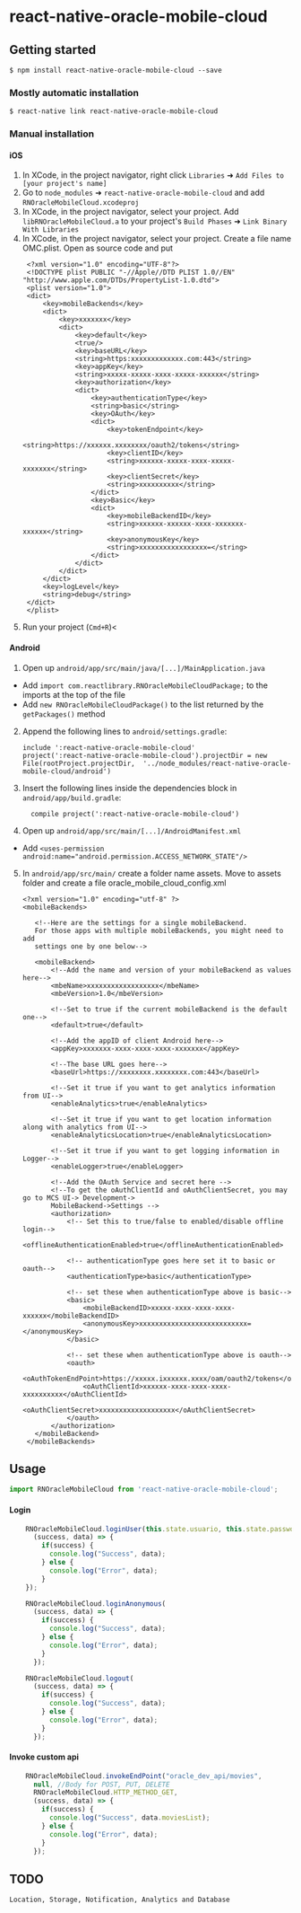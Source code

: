 
# react-native-oracle-mobile-cloud

## Getting started

`$ npm install react-native-oracle-mobile-cloud --save`

### Mostly automatic installation

`$ react-native link react-native-oracle-mobile-cloud`

### Manual installation


#### iOS

1. In XCode, in the project navigator, right click `Libraries` ➜ `Add Files to [your project's name]`
2. Go to `node_modules` ➜ `react-native-oracle-mobile-cloud` and add `RNOracleMobileCloud.xcodeproj`
3. In XCode, in the project navigator, select your project. Add `libRNOracleMobileCloud.a` to your project's `Build Phases` ➜ `Link Binary With Libraries`
4. In XCode, in the project navigator, select your project. Create a file name OMC.plist. Open as source code and put
   ```
    <?xml version="1.0" encoding="UTF-8"?>
    <!DOCTYPE plist PUBLIC "-//Apple//DTD PLIST 1.0//EN" "http://www.apple.com/DTDs/PropertyList-1.0.dtd">
    <plist version="1.0">
    <dict>
    	<key>mobileBackends</key>
    	<dict>
    		<key>xxxxxxx</key>
    		<dict>
    			<key>default</key>
    			<true/>
    			<key>baseURL</key>
    			<string>https:xxxxxxxxxxxxx.com:443</string>
    			<key>appKey</key>
    			<string>xxxxx-xxxxx-xxxx-xxxxx-xxxxxx</string>
    			<key>authorization</key>
    			<dict>
    				<key>authenticationType</key>
    				<string>basic</string>
    				<key>OAuth</key>
    				<dict>
    					<key>tokenEndpoint</key>
    					<string>https://xxxxxx.xxxxxxxx/oauth2/tokens</string>
    					<key>clientID</key>
    					<string>xxxxxx-xxxxx-xxxx-xxxxx-xxxxxxx</string>
    					<key>clientSecret</key>
    					<string>xxxxxxxxxx</string>
    				</dict>
    				<key>Basic</key>
    				<dict>
    					<key>mobileBackendID</key>
    					<string>xxxxxx-xxxxxx-xxxx-xxxxxxx-xxxxxx</string>
    					<key>anonymousKey</key>
    					<string>xxxxxxxxxxxxxxxxx=</string>
    				</dict>
    			</dict>
    		</dict>
    	</dict>
    	<key>logLevel</key>
    	<string>debug</string>
    </dict>
    </plist>
   ```
5. Run your project (`Cmd+R`)<

#### Android

1. Open up `android/app/src/main/java/[...]/MainApplication.java`
  - Add `import com.reactlibrary.RNOracleMobileCloudPackage;` to the imports at the top of the file
  - Add `new RNOracleMobileCloudPackage()` to the list returned by the `getPackages()` method
2. Append the following lines to `android/settings.gradle`:
  	```
  	include ':react-native-oracle-mobile-cloud'
  	project(':react-native-oracle-mobile-cloud').projectDir = new File(rootProject.projectDir, 	'../node_modules/react-native-oracle-mobile-cloud/android')
  	```
3. Insert the following lines inside the dependencies block in `android/app/build.gradle`:
  	```
      compile project(':react-native-oracle-mobile-cloud')
  	```
4. Open up `android/app/src/main/[...]/AndroidManifest.xml`
  - Add `<uses-permission android:name="android.permission.ACCESS_NETWORK_STATE"/>`

5. In `android/app/src/main/` create a folder name assets.
   Move to assets folder and create a file oracle_mobile_cloud_config.xml
   ```
   <?xml version="1.0" encoding="utf-8" ?>
   <mobileBackends>

      <!--Here are the settings for a single mobileBackend.
      For those apps with multiple mobileBackends, you might need to add
      settings one by one below-->

      <mobileBackend>
          <!--Add the name and version of your mobileBackend as values here-->
          <mbeName>xxxxxxxxxxxxxxxxxx</mbeName>
          <mbeVersion>1.0</mbeVersion>

          <!--Set to true if the current mobileBackend is the default one-->
          <default>true</default>

          <!--Add the appID of client Android here-->
          <appKey>xxxxxxx-xxxx-xxxx-xxxx-xxxxxxx</appKey>

          <!--The base URL goes here-->
          <baseUrl>https://xxxxxxxx.xxxxxxxx.com:443</baseUrl>

          <!--Set it true if you want to get analytics information from UI-->
          <enableAnalytics>true</enableAnalytics>

          <!--Set it true if you want to get location information along with analytics from UI-->
          <enableAnalyticsLocation>true</enableAnalyticsLocation>

          <!--Set it true if you want to get logging information in Logger-->
          <enableLogger>true</enableLogger>

          <!--Add the OAuth Service and secret here -->
          <!--To get the oAuthClientId and oAuthClientSecret, you may go to MCS UI-> Development->
          MobileBackend->Settings -->
          <authorization>
              <!-- Set this to true/false to enabled/disable offline login-->
              <offlineAuthenticationEnabled>true</offlineAuthenticationEnabled>

              <!-- authenticationType goes here set it to basic or oauth-->
              <authenticationType>basic</authenticationType>

              <!-- set these when authenticationType above is basic-->
              <basic>
                  <mobileBackendID>xxxxx-xxxx-xxxx-xxxx-xxxxxx</mobileBackendID>
                  <anonymousKey>xxxxxxxxxxxxxxxxxxxxxxxxxxx=</anonymousKey>
              </basic>

              <!-- set these when authenticationType above is oauth-->
              <oauth>
                  <oAuthTokenEndPoint>https://xxxxx.ixxxxxx.xxxx/oam/oauth2/tokens</oAuthTokenEndPoint>
                  <oAuthClientId>xxxxxx-xxxx-xxxx-xxxx-xxxxxxxxxx</oAuthClientId>
                  <oAuthClientSecret>xxxxxxxxxxxxxxxxxxx</oAuthClientSecret>
              </oauth>
          </authorization>
      </mobileBackend>
    </mobileBackends>
   ```
## Usage
```javascript
import RNOracleMobileCloud from 'react-native-oracle-mobile-cloud';
```

#### Login
```javascript
    RNOracleMobileCloud.loginUser(this.state.usuario, this.state.password,
      (success, data) => {
        if(success) {
          console.log("Success", data);
        } else {
          console.log("Error", data);
        }
    });

    RNOracleMobileCloud.loginAnonymous(
      (success, data) => {
        if(success) {
          console.log("Success", data);
        } else {
          console.log("Error", data);
        }
      });

    RNOracleMobileCloud.logout(
      (success, data) => {
        if(success) {
          console.log("Success", data);
        } else {
          console.log("Error", data);
        }
      });
```

#### Invoke custom api
```javascript
    RNOracleMobileCloud.invokeEndPoint("oracle_dev_api/movies",
      null, //Body for POST, PUT, DELETE
      RNOracleMobileCloud.HTTP_METHOD_GET,
      (success, data) => {
        if(success) {
          console.log("Success", data.moviesList);          
        } else {
          console.log("Error", data);
        }
      });
```

## TODO
  `Location, Storage, Notification, Analytics and Database`
